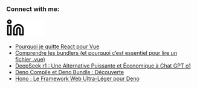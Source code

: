 ### Connect with me:

[![img_contact](./img/linkedin-light.svg)](https://www.linkedin.com/in/mahautlatinis/#gh-light-mode-only)
[![img_contact](./img/linkedin-dark.svg)](https://www.linkedin.com/in/mahautlatinis/#gh-dark-mode-only)

<!-- BLOG-POST-LIST:START -->
- [Pourquoi je quitte React pour Vue](https://mahautlatinis.medium.com/pourquoi-je-quitte-react-pour-vue-6358f5c260e2?source=rss-1b2e93e61379------2)
- [Comprendre les bundlers &lpar;et pourquoi c’est essentiel pour lire un fichier .vue&rpar;](https://mahautlatinis.medium.com/comprendre-les-bundlers-et-pourquoi-cest-essentiel-pour-lire-un-fichier-vue-7b03c5e9ee77?source=rss-1b2e93e61379------2)
- [DeepSeek r1 : Une Alternative Puissante et Économique à Chat GPT o1](https://mahautlatinis.medium.com/deepseek-r1-une-alternative-puissante-et-%C3%A9conomique-%C3%A0-chat-gpt-o1-5ab8dd3d2f1d?source=rss-1b2e93e61379------2)
- [Deno Compile et Deno Bundle : Découverte](https://mahautlatinis.medium.com/deno-compile-et-deno-bundle-d%C3%A9couverte-260157eeed32?source=rss-1b2e93e61379------2)
- [Hono : Le Framework Web Ultra-Léger pour Deno](https://mahautlatinis.medium.com/hono-le-framework-web-ultra-l%C3%A9ger-pour-deno-6af7e523cfcd?source=rss-1b2e93e61379------2)
<!-- BLOG-POST-LIST:END -->
